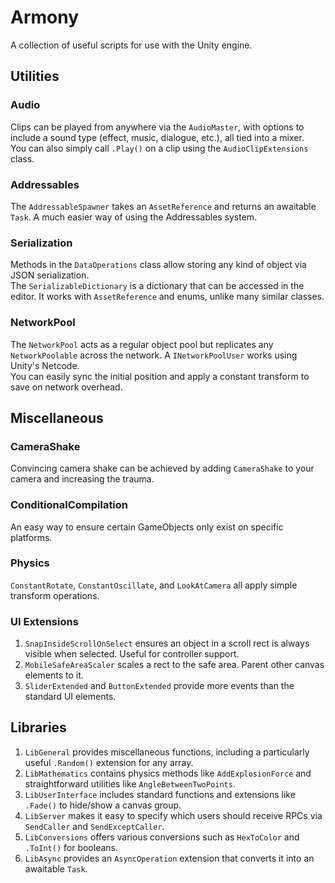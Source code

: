 # Armony

A collection of useful scripts for use with the Unity engine.

## Utilities

### Audio
Clips can be played from anywhere via the `AudioMaster`, with options to include a sound type (effect, music, dialogue, etc.), all tied into a mixer.  
You can also simply call `.Play()` on a clip using the `AudioClipExtensions` class.

### Addressables
The `AddressableSpawner` takes an `AssetReference` and returns an awaitable `Task`. A much easier way of using the Addressables system.

### Serialization
Methods in the `DataOperations` class allow storing any kind of object via JSON serialization.  
The `SerializableDictionary` is a dictionary that can be accessed in the editor. It works with `AssetReference` and enums, unlike many similar classes.

### NetworkPool
The `NetworkPool` acts as a regular object pool but replicates any `NetworkPoolable` across the network. A `INetworkPoolUser` works using Unity's Netcode.  
You can easily sync the initial position and apply a constant transform to save on network overhead.

## Miscellaneous

### CameraShake
Convincing camera shake can be achieved by adding `CameraShake` to your camera and increasing the trauma.

### ConditionalCompilation
An easy way to ensure certain GameObjects only exist on specific platforms.

### Physics
`ConstantRotate`, `ConstantOscillate`, and `LookAtCamera` all apply simple transform operations.

### UI Extensions
1. `SnapInsideScrollOnSelect` ensures an object in a scroll rect is always visible when selected. Useful for controller support.
2. `MobileSafeAreaScaler` scales a rect to the safe area. Parent other canvas elements to it.
3. `SliderExtended` and `ButtonExtended` provide more events than the standard UI elements.

## Libraries

1. `LibGeneral` provides miscellaneous functions, including a particularly useful `.Random()` extension for any array.
2. `LibMathematics` contains physics methods like `AddExplosionForce` and straightforward utilities like `AngleBetweenTwoPoints`.
3. `LibUserInterface` includes standard functions and extensions like `.Fade()` to hide/show a canvas group.
4. `LibServer` makes it easy to specify which users should receive RPCs via `SendCaller` and `SendExceptCaller`.
5. `LibConversions` offers various conversions such as `HexToColor` and `.ToInt()` for booleans.
6. `LibAsync` provides an `AsyncOperation` extension that converts it into an awaitable `Task`.
